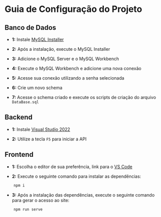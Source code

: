 # Guia de Configuração do Projeto

## Banco de Dados

- **1:** Instale [MySQL Installer](https://dev.mysql.com/downloads/windows/installer/8.0.html)
  
- **2:** Após a instalação, execute o MySQL Installer
  
- **3:** Adicione o MySQL Server e o MySQL Workbench
  
- **4:** Execute o MySQL Workbench e adicione uma nova conexão
  
- **5:** Acesse sua conexão utilizando a senha selecionada
  
- **6:** Crie um novo schema
  
- **7:** Acesse o schema criado e execute os scripts de criação do arquivo `DataBase.sql`

## Backend

- **1:** Instale [Visual Studio 2022](https://visualstudio.microsoft.com/downloads/)
  
- **2:** Utilize a tecla `F5` para iniciar a API

## Frontend

- **1:** Escolha o editor de sua preferência, link para o [VS Code](https://code.visualstudio.com/download)
  
- **2:** Execute o seguinte comando para instalar as dependências:

```bash
    npm i
```

- **3:** Após a instalação das dependências, execute o seguinte comando para gerar o acesso ao site:

```bash
    npm run serve
```
